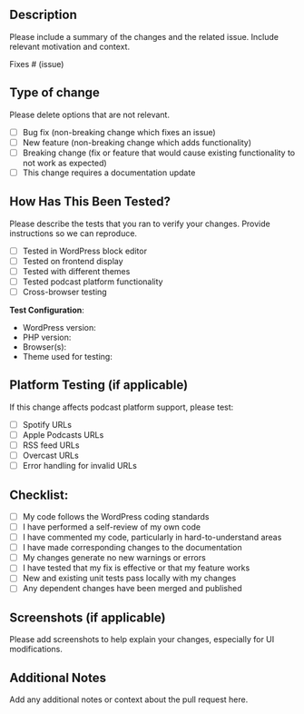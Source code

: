 ## Description

Please include a summary of the changes and the related issue. Include relevant motivation and context.

Fixes # (issue)

## Type of change

Please delete options that are not relevant.

- [ ] Bug fix (non-breaking change which fixes an issue)
- [ ] New feature (non-breaking change which adds functionality)
- [ ] Breaking change (fix or feature that would cause existing functionality to not work as expected)
- [ ] This change requires a documentation update

## How Has This Been Tested?

Please describe the tests that you ran to verify your changes. Provide instructions so we can reproduce.

- [ ] Tested in WordPress block editor
- [ ] Tested on frontend display
- [ ] Tested with different themes
- [ ] Tested podcast platform functionality
- [ ] Cross-browser testing

**Test Configuration**:
- WordPress version:
- PHP version:
- Browser(s):
- Theme used for testing:

## Platform Testing (if applicable)

If this change affects podcast platform support, please test:

- [ ] Spotify URLs
- [ ] Apple Podcasts URLs  
- [ ] RSS feed URLs
- [ ] Overcast URLs
- [ ] Error handling for invalid URLs

## Checklist:

- [ ] My code follows the WordPress coding standards
- [ ] I have performed a self-review of my own code
- [ ] I have commented my code, particularly in hard-to-understand areas
- [ ] I have made corresponding changes to the documentation
- [ ] My changes generate no new warnings or errors
- [ ] I have tested that my fix is effective or that my feature works
- [ ] New and existing unit tests pass locally with my changes
- [ ] Any dependent changes have been merged and published

## Screenshots (if applicable)

Please add screenshots to help explain your changes, especially for UI modifications.

## Additional Notes

Add any additional notes or context about the pull request here.
